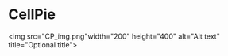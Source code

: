 # CellPie


<img
  src="CP_img.png"width="200" height="400" 
  alt="Alt text"
  title="Optional title">
  
  
